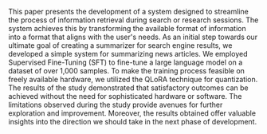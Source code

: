 This paper presents the development of a system designed to streamline the process of information retrieval during search or research sessions. The system achieves this by transforming the available format of information into a format that aligns with the user's needs. As an initial step towards our ultimate goal of creating a summarizer for search engine results, we developed a simple system for summarizing news articles. We employed Supervised Fine-Tuning (SFT) to fine-tune a large language model on a dataset of over 1,000 samples. To make the training process feasible on freely available hardware, we utilized the QLoRA technique for quantization. The results of the study demonstrated that satisfactory outcomes can be achieved without the need for sophisticated hardware or software. The limitations observed during the study provide avenues for further exploration and improvement. Moreover, the results obtained offer valuable insights into the direction we should take in the next phase of development.
